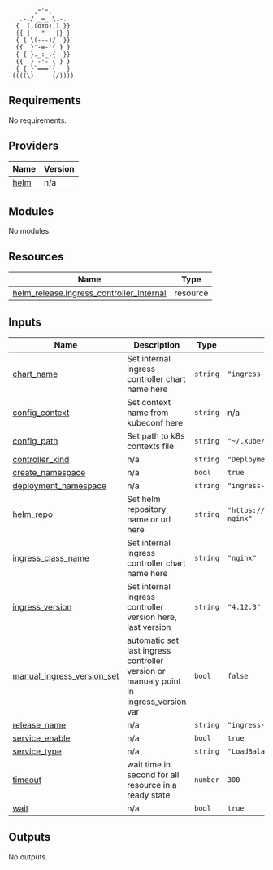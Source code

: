 
           ."`".
       .-./ _=_ \.-.
      {  (,(oYo),) }}
      {{ |   "   |} }
      { { \(---)/  }}
      {{  }'-=-'{ } }
      { { }._:_.{  }}
      {{  } -:- { } }
      {_{ }`===`{  _}
     ((((\)     (/))))

<!-- BEGIN_TF_DOCS -->
## Requirements

No requirements.

## Providers

| Name | Version |
|------|---------|
| <a name="provider_helm"></a> [helm](#provider\_helm) | n/a |

## Modules

No modules.

## Resources

| Name | Type |
|------|------|
| [helm_release.ingress_controller_internal](https://registry.terraform.io/providers/hashicorp/helm/latest/docs/resources/release) | resource |

## Inputs

| Name | Description | Type | Default | Required |
|------|-------------|------|---------|:--------:|
| <a name="input_chart_name"></a> [chart\_name](#input\_chart\_name) | Set internal ingress controller chart name here | `string` | `"ingress-nginx"` | no |
| <a name="input_config_context"></a> [config\_context](#input\_config\_context) | Set context name from kubeconf here | `string` | n/a | yes |
| <a name="input_config_path"></a> [config\_path](#input\_config\_path) | Set path to k8s contexts file | `string` | `"~/.kube/config"` | no |
| <a name="input_controller_kind"></a> [controller\_kind](#input\_controller\_kind) | n/a | `string` | `"Deployment"` | no |
| <a name="input_create_namespace"></a> [create\_namespace](#input\_create\_namespace) | n/a | `bool` | `true` | no |
| <a name="input_deployment_namespace"></a> [deployment\_namespace](#input\_deployment\_namespace) | n/a | `string` | `"ingress-nginx"` | no |
| <a name="input_helm_repo"></a> [helm\_repo](#input\_helm\_repo) | Set helm repository name or url here | `string` | `"https://kubernetes.github.io/ingress-nginx"` | no |
| <a name="input_ingress_class_name"></a> [ingress\_class\_name](#input\_ingress\_class\_name) | Set internal ingress controller chart name here | `string` | `"nginx"` | no |
| <a name="input_ingress_version"></a> [ingress\_version](#input\_ingress\_version) | Set internal ingress controller version here, last version | `string` | `"4.12.3"` | no |
| <a name="input_manual_ingress_version_set"></a> [manual\_ingress\_version\_set](#input\_manual\_ingress\_version\_set) | automatic set last ingress controller version or manualy point in ingress\_version var | `bool` | `false` | no |
| <a name="input_release_name"></a> [release\_name](#input\_release\_name) | n/a | `string` | `"ingress-nginx"` | no |
| <a name="input_service_enable"></a> [service\_enable](#input\_service\_enable) | n/a | `bool` | `true` | no |
| <a name="input_service_type"></a> [service\_type](#input\_service\_type) | n/a | `string` | `"LoadBalancer"` | no |
| <a name="input_timeout"></a> [timeout](#input\_timeout) | wait time in second for all resource in a ready state | `number` | `300` | no |
| <a name="input_wait"></a> [wait](#input\_wait) | n/a | `bool` | `true` | no |

## Outputs

No outputs.
<!-- END_TF_DOCS -->